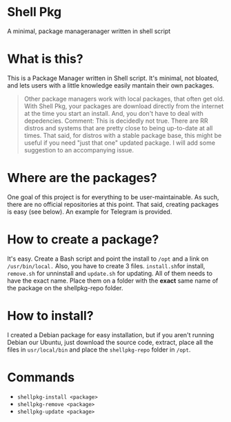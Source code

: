 # Shell Pkg
A minimal, package manageranager written in shell script

# What is this?
This is a Package Manager written in Shell script. It's minimal, not bloated, and lets users with a little knowledge easily mantain their own packages.

> Other package managers work with local packages, that often get old. With Shell Pkg, your packages are download directly from the internet at the time you start an install. And, you don't have to deal with depedencies.
Comment: This is decidedly not true. There are RR distros and systems that are pretty close to being up-to-date at all times. That said, for distros with a stable package base, this might be useful if you need "just that one" updated package. I will add some suggestion to an accompanying issue.

# Where are the packages?
One goal of this project is for everything to be user-maintainable. As such, there are no official repositories at this point. That said, creating packages is easy (see below). An example for Telegram is provided.

# How to create a package?
It's easy. Create a Bash script and point the install to `/opt` and a link on `/usr/bin/local.`
Also, you have to create 3 files. `install.sh`for install, `remove.sh` for unninstall and `update.sh` for updating. All of them needs
to have the exact name. Place them on a folder with the **exact** same name of the package on the shellpkg-repo folder.

# How to install?
I created a Debian package for easy installation, but if you aren't running Debian our Ubuntu, just download the source code, extract, place all the files in `usr/local/bin` and place the `shellpkg-repo` folder in `/opt`.

# Commands

- `shellpkg-install <package>`
- `shellpkg-remove <package>`
- `shellpkg-update <package>`
